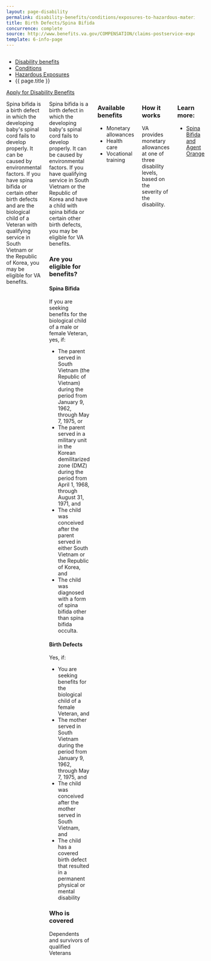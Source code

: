 ```yaml
---
layout: page-disability
permalink: disability-benefits/conditions/exposures-to-hazardous-materials/birth-defects/index.html
title: Birth Defects/Spina Bifida
concurrence: complete
source: http://www.benefits.va.gov/COMPENSATION/claims-postservice-exposures-asbestos.asp
template: 6-info-page
---
```


<div class="splash" markdown="0">
<div class="row" markdown="0">
<div class="small-12 columns" markdown="0">

<ul class="breadcrumbs" role="menubar" aria-label="Primary">
<li class="parent"><a href="{{ site.url }}/disability-benefits/">Disability benefits</a></li>
<li class="parent"><a href="{{ site.url }}/disability-benefits/conditions/">Conditions</a></li>
<li class="parent"><a href="{{ site.url }}/disability-benefits/conditions/exposures-to-hazardous-materials/">Hazardous Exposures</a></li>
<li class="active">{{ page.title }}</li>
</ul>

</div>
</div>
</div>

<div class="main" role="main" markdown="0">

<div class="action-bar">
  <div class="row">
    <div class="small-12 columns">
      <a class="usa-button-primary" href="{{ site.url}}/disability-benefits/get/">Apply for Disability Benefits</a>
    </div>
  </div>  
</div>

<div class="section one" markdown="0">
<div class="primary" markdown="0">
<div class="row" markdown="0">
<div class="small-12 columns">

<div markdown="1">

Spina bifida is a birth defect in which the developing baby's spinal cord fails to develop properly. It can be caused by environmental factors. If you have spina bifida or certain other birth defects and are the biological child of a Veteran with qualifying service in South Vietnam or the Republic of Korea, you may be eligible for VA benefits.

</div>

<div class="call-out" markdown="1">

Spina bifida is a birth defect in which the developing baby's spinal cord fails to develop properly. It can be caused by environmental factors. If you have qualifying service in South Vietnam or the Republic of Korea and have a child with spina bifida or certain other birth defects, you may be eligible for VA benefits.

### Are you eligible for benefits? 

#### Spina Bifida 
If you are seeking benefits for the biological child of a male or female Veteran, yes, if:

- The parent served in South Vietnam (the Republic of Vietnam) during the period from January 9, 1962, through May 7, 1975, or 
- The parent served in a military unit in the Korean demilitarized zone (DMZ) during the period from April 1, 1968, through August 31, 1971, and 
- The child was conceived after the parent served in either South Vietnam or the Republic of Korea, and
- The child was diagnosed with a form of spina bifida other than spina bifida occulta.

#### Birth Defects 
Yes, if:
- You are seeking benefits for the biological child of a female Veteran, and
- The mother served in South Vietnam during the period from January 9, 1962, through May 7, 1975, and
- The child was conceived after the mother served in South Vietnam, and
- The child has a covered birth defect that resulted in a permanent physical or mental disability

### Who is covered
Dependents and survivors of qualified Veterans

</div>

<div class="call-out" markdown="1">

### Available benefits

-	Monetary allowances
-	Health care 
-	Vocational training

</div>

<div class="call-out" markdown="1">

### How it works  

VA provides monetary allowances at one of three disability levels, based on the severity of the disability.

</div>

<div class="call-out" markdown="1">

### Learn more:
-  [Spina Bifida and Agent Orange]( http://www.publichealth.va.gov/exposures/agentorange/birth-defects/spina-bifida.asp)

</div>

</div>
</div>
</div>
</div>
